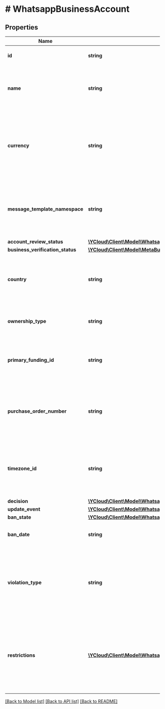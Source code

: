 # # WhatsappBusinessAccount

## Properties

Name | Type | Description | Notes
------------ | ------------- | ------------- | -------------
**id** | **string** | WhatApp Business Account ID. | [optional]
**name** | **string** | User-friendly name to differentiate WhatsApp Business Accounts. | [optional]
**currency** | **string** | The currency in which the payment transactions for the WhatsApp Business Account will be processed. | [optional]
**message_template_namespace** | **string** | Namespace string for the message templates that belong to the WhatsApp Business Account. | [optional]
**account_review_status** | [**\YCloud\Client\Model\WhatsappBusinessAccountReviewStatus**](WhatsappBusinessAccountReviewStatus.md) |  | [optional]
**business_verification_status** | [**\YCloud\Client\Model\MetaBusinessAccountVerificationStatus**](MetaBusinessAccountVerificationStatus.md) |  | [optional]
**country** | **string** | Country of the WhatsApp Business Account&#39;s owning Meta Business account. | [optional]
**ownership_type** | **string** | Ownership type of the WhatsApp Business Account. | [optional]
**primary_funding_id** | **string** | Primary funding ID for the WhatsApp Business Account paid service. | [optional]
**purchase_order_number** | **string** | The purchase order number supplied by the business for payment management purposes. | [optional]
**timezone_id** | **string** | The timezone ID of the WhatsApp Business Account. See [Timezone IDs](https://developers.facebook.com/docs/marketing-api/reference/ad-account/timezone-ids). | [optional]
**decision** | [**\YCloud\Client\Model\WhatsappReviewDecision**](WhatsappReviewDecision.md) |  | [optional]
**update_event** | [**\YCloud\Client\Model\WhatsappBusinessAccountUpdateEventEnum**](WhatsappBusinessAccountUpdateEventEnum.md) |  | [optional]
**ban_state** | [**\YCloud\Client\Model\WhatsappBusinessAccountBanState**](WhatsappBusinessAccountBanState.md) |  | [optional]
**ban_date** | **string** | The date when the WABA is banned. | [optional]
**violation_type** | **string** | Used to report violations imposed on the WABA. See also [WhatsApp Business Platform Policy Violations](https://developers.facebook.com/docs/whatsapp/overview/policy-enforcement/violations). | [optional]
**restrictions** | [**\YCloud\Client\Model\WhatsappBusinessAccountRestrictionInfo[]**](WhatsappBusinessAccountRestrictionInfo.md) | Used to report restrictions imposed on the WABA, when that WABA violates [WhatsApp Business Platform policies](https://developers.facebook.com/docs/whatsapp/overview/policy-enforcement). | [optional]

[[Back to Model list]](../../README.md#models) [[Back to API list]](../../README.md#endpoints) [[Back to README]](../../README.md)
